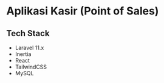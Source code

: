 # Aplikasi Kasir (Point of Sales) 

## Tech Stack

- Laravel 11.x
- Inertia
- React
- TailwindCSS
- MySQL
